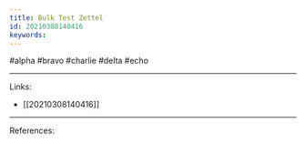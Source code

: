 ```yaml
---
title: Bulk Test Zettel
id: 20210308140416
keywords:
---
```

#alpha #bravo #charlie #delta #echo

---
Links:

- [[20210308140416]]

---
References:
